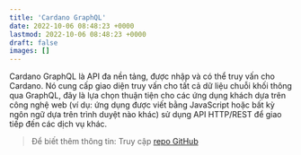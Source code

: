 ```yaml
---
title: 'Cardano GraphQL'
date: 2022-10-06 08:48:23 +0000
lastmod: 2022-10-06 08:48:23 +0000
draft: false
images: []
---
```


Cardano GraphQL là API đa nền tảng, được nhập và có thể truy vấn cho Cardano. Nó cung cấp giao diện truy vấn cho tất cả dữ liệu chuỗi khối thông qua GraphQL, đây là lựa chọn thuận tiện cho các ứng dụng khách dựa trên công nghệ web (ví dụ: ứng dụng được viết bằng JavaScript hoặc bất kỳ ngôn ngữ dựa trên trình duyệt nào khác) sử dụng API HTTP/REST để giao tiếp đến các dịch vụ khác.

> Để biết thêm thông tin: Truy cập [repo GitHub](https://github.com/input-output-hk/cardano-graphql#overview)
